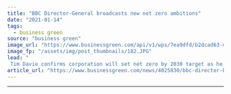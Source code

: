 ```yaml
---
title: "BBC Director-General broadcasts new net zero ambitions"
date: "2021-01-14"
tags: 
  - business green
source: "business green"
image_url: "https://www.businessgreen.com/api/v1/wps/7ea9dfd/b2dcad63-d941-4031-a335-74a39f7924db/4/bbc-london-logo-185x114.JPG"
image_fp: "/assets/img/post_thumbnails/182.JPG"
lead: "
 Tim Davie confirms corporation will set net zero by 2030 target as he calls on organisation to 'dial up the focus on sustainability' ..."
article_url: "https://www.businessgreen.com/news/4025830/bbc-director-broadcasts-net-zero-ambitions"
---
```


---

